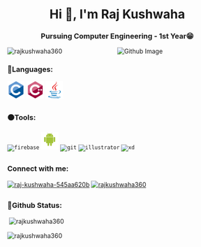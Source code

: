 <h1 align="center">Hi 👋, I'm Raj Kushwaha</h1>
<h3 align="center">Pursuing Computer Engineering - 1st Year😁</h3>

<img src="https://komarev.com/ghpvc/?username=rajkushwaha360&label=Profile%20views&color=0e75b6&style=flat" alt="rajkushwaha360" />
<img width="50%" align="right" alt="Github Image" src="https://raw.githubusercontent.com/onimur/.github/master/.resources/git-header.svg" />

<h3 align="left">🔴Languages:</h3>
<p align="left">
<code><img src="https://raw.githubusercontent.com/devicons/devicon/master/icons/c/c-original.svg" alt="c" width="40" height="40"/></code>
<code><img src="https://raw.githubusercontent.com/devicons/devicon/master/icons/cplusplus/cplusplus-original.svg" alt="cplusplus" width="40" height="40"/></code>
<code><img src="https://raw.githubusercontent.com/devicons/devicon/master/icons/java/java-original.svg" alt="java" width="40" height="40"/></code>
</p>

<h2></h2>

<h3 align="left">🟠Tools:</h3>
<p align="left">
<code><img src="https://www.vectorlogo.zone/logos/firebase/firebase-icon.svg" alt="firebase" width="40" height="40"/></code>
<code><img src="https://raw.githubusercontent.com/devicons/devicon/master/icons/android/android-original-wordmark.svg" alt="android" width="40" height="40"/></code>
<code><img src="https://www.vectorlogo.zone/logos/git-scm/git-scm-icon.svg" alt="git" width="40" height="40"/></code>
<code><img src="https://www.vectorlogo.zone/logos/adobe_illustrator/adobe_illustrator-icon.svg" alt="illustrator" width="40" height="40"/></code>
<code><img src="https://cdn.worldvectorlogo.com/logos/adobe-xd.svg" alt="xd" width="40" height="40"/></code>
</p>
  <h2></h2>
  
<h3 align="left">Connect with me:</h3>
<p align="left">
<a href="https://linkedin.com/in/raj-kushwaha-545aa620b" target="blank"><img align="center" src="https://raw.githubusercontent.com/rahuldkjain/github-profile-readme-generator/master/src/images/icons/Social/linked-in-alt.svg" alt="raj-kushwaha-545aa620b" height="30" width="40" /></a>
<a href="https://www.codechef.com/users/rajkushwaha360" target="blank"><img align="center" src="https://cdn.jsdelivr.net/npm/simple-icons@3.1.0/icons/codechef.svg" alt="rajkushwaha360" height="30" width="40" /></a>
</p>

  <h2></h2>

<h3 align="left">🔵Github Status:</h3>

<p>&nbsp;<img align="center" src="https://github-readme-stats.vercel.app/api?username=rajkushwaha360&show_icons=true&locale=en" alt="rajkushwaha360" /></p>

<p><img align="center" src="https://github-readme-streak-stats.herokuapp.com/?user=rajkushwaha360&" alt="rajkushwaha360" /></p>
